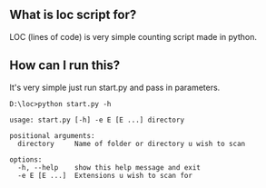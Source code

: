 <div>
  <h2>What is loc script for?</h2>
  <p>LOC (lines of code) is very simple counting script made in python.</p>
</div>

<div>
  <h2>How can I run this?</h2>
  <p>It's very simple just run start.py and pass in parameters.</p>
</div>

```
D:\loc>python start.py -h

usage: start.py [-h] -e E [E ...] directory

positional arguments:
  directory     Name of folder or directory u wish to scan

options:
  -h, --help    show this help message and exit
  -e E [E ...]  Extensions u wish to scan for
```
